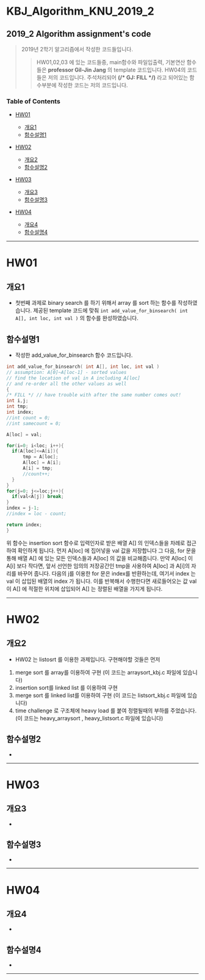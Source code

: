 # KBJ_Algorithm_KNU_2019_2

## 2019_2 Algorithm assignment's code
  > 2019년 2학기 알고리즘에서 작성한 코드들입니다.
  >> HW01,02,03 에 있는 코드들중, main함수와 파일입출력, 기본연산 함수들은 **professor Gil-Jin Jang** 의 template 코드입니다.
     HW04의 코드들은 저의 코드입니다.
     주석처리되어 __(/* GJ: FILL */)__ 라고 되어있는 함수부분에 작성한 코드는 저의 코드입니다.

### Table of Contents
  * [HW01](#hw01)
    - [개요1](#개요1)
    - [함수설명1](#함수설명1)
    
  * [HW02](#)
    - [개요2](#개요2)
    - [함수설명2](#함수설명2)
    
  * [HW03](#)
    - [개요3](#개요3)
    - [함수설명3](#함수설명3)
    
  * [HW04](#)
    - [개요4](#개요4)
    - [함수설명4](#함수설명4)
    
---------------------------------------------------------
# HW01    
## 개요1
  * 첫번째 과제로 binary search 를 하기 위해서 array 를 sort 하는 함수를 작성하였습니다. 제공된 template 코드에 맞춰
`int add_value_for_binsearch( int A[], int loc, int val )` 의 함수를 완성하였습니다. 
  
## 함수설명1
  * 작성한 add_value_for_binsearch 함수 코드입니다.
  ```c
  int add_value_for_binsearch( int A[], int loc, int val )
  // assumption: A[0]~A[loc-1] - sorted values
  // find the location of val in A including A[loc]
  // and re-order all the other values as well
{
  /* FILL */ // have trouble with after the same number comes out!
  int i,j;
  int tmp;
  int index;
  //int count = 0;
  //int samecount = 0;

  A[loc] = val;

  for(i=0; i<loc; i++){
    if(A[loc]<=A[i]){
        tmp = A[loc];
        A[loc] = A[i];
        A[i] = tmp;
        //count++;
    }
  }
  for(j=0; j<=loc;j++){
    if(val<A[j]) break;
  }
  index = j-1;
  //index = loc - count;

  return index;
}
  ```
  위 함수는 insertion sort 함수로 입력인자로 받은 배열 A[] 의 인덱스들을 차례로 접근하여 확인하게 됩니다. 먼저 A[loc] 에 집어넣을 val 값을 저장합니다
  그 다음, for 문을 통해 배열 A[] 에 있는 모든 인덱스들과 A[loc] 의 값을 비교해줍니다.
  만약 A[loc] 이 A[i] 보다 작다면, 앞서 선언한 임의의 저장공간인 tmp을 사용하여 A[loc] 과 A[i]의 자리를 바꾸어 줍니다.
  다음의 j를 이용한 for 문은 index를 반환하는데, 여기서 index 는 val 이 삽입된 배열의 index 가 됩니다.
  이를 반복해서 수행한다면 새로들어오는 값 val 이 A[] 에 적절한 위치에 삽입되어 A[] 는 정렬된 배열을 가지게 됩니다. 
  
-------------------------------------------------------  
# HW02    
## 개요2
  * HW02 는 listosrt 를 이용한 과제입니다. 구현해야할 것들은 먼저 
  1. merge sort 를 array를 이용하여 구현
      (이 코드는 arraysort_kbj.c 파일에 있습니다)
  2. insertion sort를 linked list 를 이용하여 구현
  3.  merge sort 를 linked list를 이용하여 구현
      (이 코드는 listsort_kbj.c 파일에 있습니다)
  4. time challenge 로 구조체에 heavy load 를 붙여 정렬될때의 부하를 주었습니다.
      (이 코드는 heavy_arraysort , heavy_listsort.c 파일에 있습니다)
 
    
  
 
## 함수설명2
  *
  
-------------------------------------------------------  
# HW03    
## 개요3
  * 


## 함수설명3
  *
  
-------------------------------------------------------  
# HW04    
## 개요4
  * 


## 함수설명4
  *
  
-------------------------------------------------------  
  
